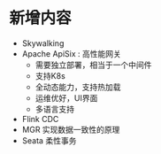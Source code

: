 # 新增内容

+ Skywalking
+ Apache ApiSix : 高性能网关
  + 需要独立部署，相当于一个中间件
  + 支持K8s
  + 全动态能力，支持热加载
  + 运维优好，UI界面
  + 多语言支持
+ Flink CDC
+ MGR 实现数据一致性的原理
+ Seata 柔性事务
